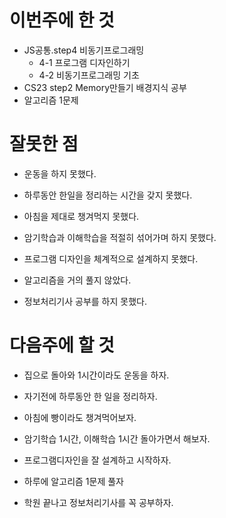# 이번주에 한 것
- JS공통.step4 비동기프로그래밍
    - 4-1 프로그램 디자인하기
    - 4-2 비동기프로그래밍 기초
- CS23 step2 Memory만들기 배경지식 공부
- 알고리즘 1문제

#  잘못한 점
- 운동을 하지 못했다.
- 하루동안 한일을 정리하는 시간을 갖지 못했다.
- 아침을 제대로 챙겨먹지 못했다.
- 암기학습과 이해학습을 적절히 섞어가며 하지 못했다.

- 프로그램 디자인을 체계적으로 설계하지 못했다.
- 알고리즘을 거의 풀지 않았다.
- 정보처리기사 공부를 하지 못했다.

# 다음주에 할 것
- 집으로 돌아와 1시간이라도 운동을 하자.
- 자기전에 하루동안 한 일을 정리하자.
- 아침에 빵이라도 챙겨먹어보자.
- 암기학습 1시간, 이해학습 1시간 돌아가면서 해보자.

- 프로그램디자인을 잘 설계하고 시작하자.
- 하루에 알고리즘 1문제 풀자
- 학원 끝나고 정보처리기사를 꼭 공부하자.
